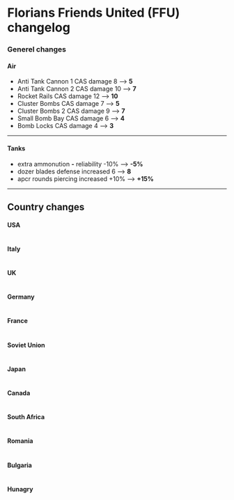 # Florians Friends United (FFU) changelog

### Generel changes

#### Air

- Anti Tank Cannon 1 CAS damage  8  --> **5**
- Anti Tank Cannon 2 CAS damage  10 --> **7**
- Rocket Rails CAS damage        12 --> **10**
- Cluster Bombs CAS damage       7  --> **5**      
- Cluster Bombs 2 CAS damage     9  --> **7**        
- Small Bomb Bay CAS damage      6  --> **4**
- Bomb Locks CAS damage          4  --> **3**
---
#### Tanks

- extra ammonution **-** reliability -10% --> **-5%**
- dozer blades defense increased 6 --> **8**
- apcr rounds piercing increased +10% --> **+15%**
---
## Country changes

#### USA
```

```
#### Italy
```

```
#### UK
```

```
#### Germany
```

```
#### France
```

```
#### Soviet Union
```

```
#### Japan
```

```
#### Canada
```

```
#### South Africa
```

```
#### Romania
```

```
#### Bulgaria
```

```
#### Hunagry
```

```

